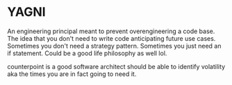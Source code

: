 # YAGNI
An engineering principal meant to prevent overengineering a code base. The idea that you don't need to write code anticipating future use cases. Sometimes you don't need a strategy pattern. Sometimes you just need an if statement. Could be a good life philosophy as well lol.  

counterpoint is a good software architect should be able to identify volatility aka the times you are in fact going to need it. 
